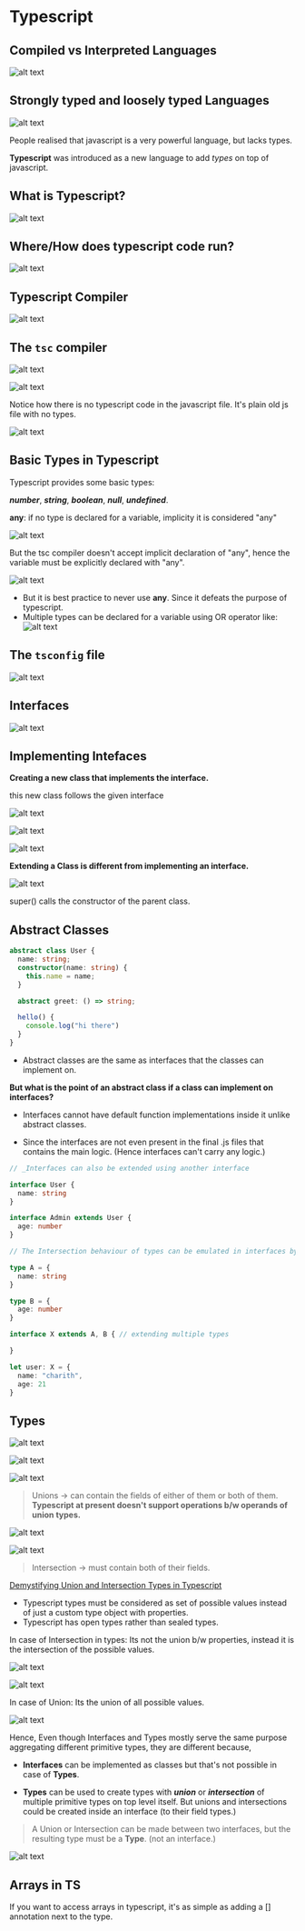 # Typescript

## Compiled vs Interpreted Languages

![alt text](image-1.png)

## Strongly typed and loosely typed Languages

![alt text](image.png)

People realised that javascript is a very powerful language, but lacks types.

**Typescript** was introduced as a new language to add _types_ on top of javascript.

## What is Typescript?

![alt text](image-2.png)

## Where/How does typescript code run?

![alt text](image-3.png)

## Typescript Compiler

![alt text](image-4.png)

## The `tsc` compiler

![alt text](image-5.png)

![alt text](image-6.png)

Notice how there is no typescript code in the javascript file. It's plain old js file with no types.

![alt text](image-7.png)

## Basic Types in Typescript

Typescript provides some basic types:

**_number_**, **_string_**, **_boolean_**, **_null_**, **_undefined_**.

**any**: if no type is declared for a variable, implicity it is considered "any"

![alt text](image-10.png)

But the tsc compiler doesn't accept implicit declaration of "any", hence the variable must be explicitly declared with "any".

![alt text](image-8.png)

- But it is best practice to never use **any**. Since it defeats the purpose of typescript.
- Multiple types can be declared for a variable using OR operator like:
  ![alt text](image-9.png)

## The `tsconfig` file

![alt text](image-11.png)

## Interfaces

![alt text](image-12.png)

## Implementing Intefaces

**Creating a new class that implements the interface.**

this new class follows the given interface

![alt text](image-17.png)

![alt text](image-16.png)

![alt text](image-18.png)

**Extending a Class is different from implementing an interface.**

![alt text](image-19.png)

super() calls the constructor of the parent class.

## Abstract Classes

```Typescript
abstract class User {
  name: string;
  constructor(name: string) {
    this.name = name;
  }

  abstract greet: () => string;

  hello() {
    console.log("hi there")
  }
}
```

- Abstract classes are the same as interfaces that the classes can implement on.

**But what is the point of an abstract class if a class can implement on interfaces?**

- Interfaces cannot have default function implementations inside it unlike abstract classes.

- Since the interfaces are not even present in the final .js files that contains the main logic. (Hence interfaces can't carry any logic.)

```Typescript
// _Interfaces can also be extended using another interface

interface User {
  name: string
}

interface Admin extends User {
  age: number
}

```

```Typescript
// The Intersection behaviour of types can be emulated in interfaces by extending them.

type A = {
  name: string
}

type B = {
  age: number
}

interface X extends A, B { // extending multiple types

}

let user: X = {
  name: "charith",
  age: 21
}
```

## Types

![alt text](image-13.png)

![alt text](image-14.png)

![alt text](image-20.png)

> Unions -> can contain the fields of either of them or both of them.  
> **Typescript at present doesn't support operations b/w operands of union types.**

![alt text](image-15.png)

![alt text](image-21.png)

> Intersection -> must contain both of their fields.

[Demystifying Union and Intersection Types in Typescript](https://www.reddit.com/r/typescript/comments/1e61bla/demystifying_intersection_and_union_types_in/)

- Typescript types must be considered as set of possible values instead of just a custom type object with properties.
- Typescript has open types rather than sealed types.

In case of Intersection in types: Its not the union b/w properties, instead it is the intersection of the possible values.

![alt text](image-23.png)

![alt text](image-22.png)

In case of Union: Its the union of all possible values.

![alt text](image-24.png)

Hence, Even though Interfaces and Types mostly serve the same purpose aggregating different primitive types, they are different because,

- **Interfaces** can be implemented as classes but that's not possible in case of **Types**.

- **Types** can be used to create types with **_union_** or **_intersection_** of multiple primitive types on top level itself. But unions and intersections could be created inside an interface (to their field types.)

> A Union or Intersection can be made between two interfaces, but the resulting type must be a **Type**. (not an interface.)

![alt text](image-25.png)

## Arrays in TS

If you want to access arrays in typescript, it's as simple as adding a [] annotation next to the type.
